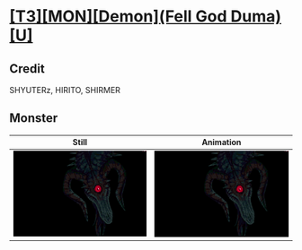 # [\[T3\]\[MON\]\[Demon\]\(Fell God Duma\)\[U\]](../)

## Credit

SHYUTERz, HIRITO, SHIRMER
	
## Monster

| Still | Animation |
| :---: | :-------: |
| ![Monster still](./Monster_000.png) | ![Monster animation](./Monster.gif) |
